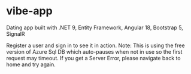# vibe-app

Dating app built with .NET 9, Entity Framework, Angular 18, Bootstrap 5, SignalR

Register a user and sign in to see it in action. Note: This is using the free version of Azure Sql DB which auto-pauses when not in use so the first request may timeout. If you get a Server Error, please navigate back to home and try again.
